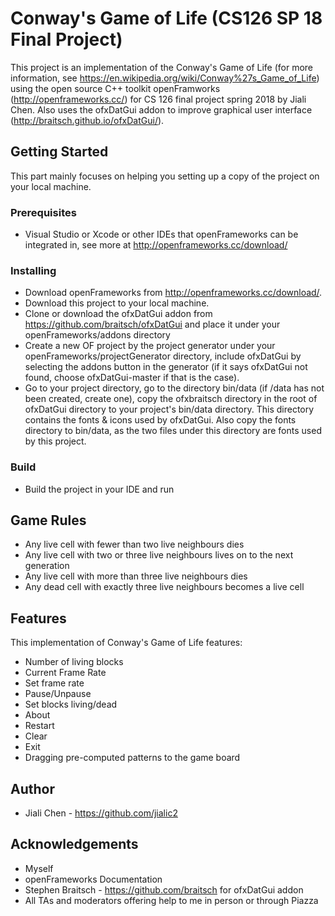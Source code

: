 # Conway's Game of Life (CS126 SP 18 Final Project)
This project is an implementation of the Conway's Game of Life (for more information, see https://en.wikipedia.org/wiki/Conway%27s_Game_of_Life) using the open source C++ toolkit openFramworks (http://openframeworks.cc/) for CS 126 final project spring 2018 by Jiali Chen. Also uses the ofxDatGui addon to improve graphical user interface (http://braitsch.github.io/ofxDatGui/).
## Getting Started
This part mainly focuses on helping you setting up a copy of the project on your local machine.
### Prerequisites
- Visual Studio or Xcode or other IDEs that openFrameworks can be integrated in, see more at http://openframeworks.cc/download/
### Installing
- Download openFrameworks from http://openframeworks.cc/download/.
- Download this project to your local machine.
- Clone or download the ofxDatGui addon from https://github.com/braitsch/ofxDatGui and place it under your openFrameworks/addons directory
- Create a new OF project by the project generator under your openFrameworks/projectGenerator directory, include ofxDatGui by selecting the addons button in the generator (if it says ofxDatGui not found, choose ofxDatGui-master if that is the case).
- Go to your project directory, go to the directory bin/data (if /data has not been created, create one), copy the ofxbraitsch directory in the root of ofxDatGui directory to your project's bin/data directory. This directory contains the fonts & icons used by ofxDatGui. Also copy the fonts directory to bin/data, as the two files under this directory are fonts used by this project.
### Build
- Build the project in your IDE and run
## Game Rules
- Any live cell with fewer than two live neighbours dies
- Any live cell with two or three live neighbours lives on to the next generation
- Any live cell with more than three live neighbours dies
- Any dead cell with exactly three live neighbours becomes a live cell
## Features
This implementation of Conway's Game of Life features:
- Number of living blocks
- Current Frame Rate
- Set frame rate      
- Pause/Unpause
- Set blocks living/dead
- About    
- Restart
- Clear    
- Exit      
- Dragging pre-computed patterns to the game board
## Author
- Jiali Chen - https://github.com/jialic2
## Acknowledgements
- Myself
- openFrameworks Documentation
- Stephen Braitsch - https://github.com/braitsch for ofxDatGui addon
- All TAs and moderators offering help to me in person or through Piazza
